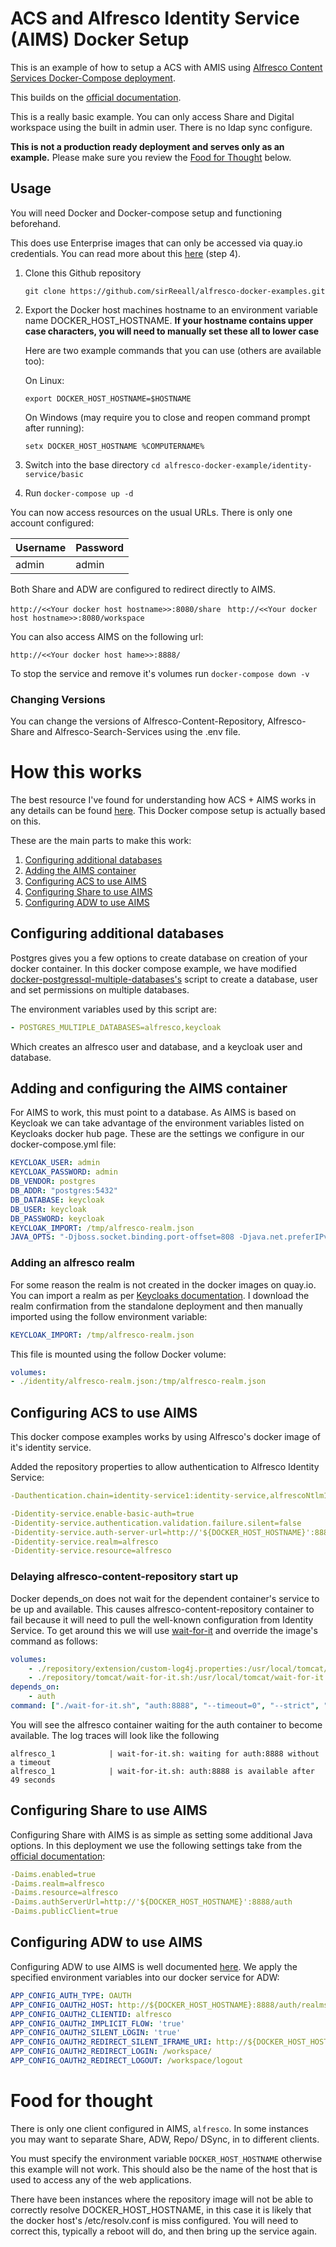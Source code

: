 # ACS and Alfresco Identity Service (AIMS) Docker Setup

This is an example of how to setup a ACS with AMIS using [Alfresco Content Services Docker-Compose deployment](https://docs.alfresco.com/content-services/latest/install/containers/docker-compose/).

This builds on the [official documentation](https://docs.alfresco.com/identity-service/latest/tutorial/sso/saml/).

This is a really basic example. You can only access Share and Digital workspace using the built in admin user. There is no ldap sync configure.

**This is not a production ready deployment and serves only as an example.** Please make sure you review the [Food for Thought](#Food-for-thought) below.

## Usage

You will need Docker and Docker-compose setup and functioning beforehand.

This does use Enterprise images that can only be accessed via quay.io credentials. You can read more about this [here](https://docs.alfresco.com/content-services/latest/install/containers/docker-compose/) (step 4).

1. Clone this Github repository

    `git clone https://github.com/sirReeall/alfresco-docker-examples.git`

1. Export the Docker host machines hostname to an environment variable name DOCKER_HOST_HOSTNAME. **If your hostname contains upper case characters, you will need to manually set these all to lower case**

    Here are two example commands that you can use (others are available too):

    On Linux:

    `export DOCKER_HOST_HOSTNAME=$HOSTNAME`

    On Windows (may require you to close and reopen command prompt after running):

    `setx DOCKER_HOST_HOSTNAME %COMPUTERNAME%`

1. Switch into the base directory `cd alfresco-docker-example/identity-service/basic`
1. Run `docker-compose up -d`

You can now access resources on the usual URLs. There is only one account configured:

Username | Password 
--- | --- 
admin | admin

Both Share and ADW are configured to redirect directly to AIMS.

`http://<<Your docker host hostname>>:8080/share `
`http://<<Your docker host hostname>>:8080/workspace`

You can also access AIMS on the following url:

`http://<<Your docker host hame>>:8888/`

To stop the service and remove it's volumes run `docker-compose down -v`

### Changing Versions

You can change the versions of Alfresco-Content-Repository, Alfresco-Share and Alfresco-Search-Services using the .env file.

# How this works

The best resource I've found for understanding how ACS + AIMS works in any details can be found [here](https://hub.alfresco.com/t5/alfresco-content-services-blog/deploying-alfresco-dbp-with-identity-service-using-docker/ba-p/299338). This Docker compose setup is actually based on this. 

These are the main parts to make this work:

1. [Configuring additional databases](#Configuring-additional-databases)
2. [Adding the AIMS container](#Adding-the-AIMS-container)
3. [Configuring ACS to use AIMS](#Configuring-ACS-to-use-AIMS)
4. [Configuring Share to use AIMS](#Configuring-Share-to-use-AIMS)
5. [Configuring ADW to use AIMS](#Configuring-ADW-to-use-AIMS)

## Configuring additional databases

Postgres gives you a few options to create database on creation of your docker container. In this docker compose example, we have modified [docker-postgressql-multiple-databases's](https://github.com/mrts/docker-postgresql-multiple-databases) script to create a database, user and set permissions on multiple databases.

The environment variables used by this script are:

```yaml
- POSTGRES_MULTIPLE_DATABASES=alfresco,keycloak
```

Which creates an alfresco user and database, and a keycloak user and database.


## Adding and configuring the AIMS container

For AIMS to work, this must point to a database. As AIMS is based on Keycloak we can take advantage of the environment variables listed on Keycloaks docker hub page. These are the settings we configure in our docker-compose.yml file:

```yaml
KEYCLOAK_USER: admin
KEYCLOAK_PASSWORD: admin
DB_VENDOR: postgres
DB_ADDR: "postgres:5432"
DB_DATABASE: keycloak
DB_USER: keycloak
DB_PASSWORD: keycloak
KEYCLOAK_IMPORT: /tmp/alfresco-realm.json
JAVA_OPTS: "-Djboss.socket.binding.port-offset=808 -Djava.net.preferIPv4Stack=true -Djava.net.preferIPv4Addresses=true"
```

### Adding an alfresco realm

For some reason the realm is not created in the docker images on quay.io. You can import a realm as per [Keycloaks documentation](https://hub.docker.com/r/jboss/keycloak/). I download the realm confirmation from the standalone deployment and then manually imported using the follow environment variable:

```yaml
KEYCLOAK_IMPORT: /tmp/alfresco-realm.json
```
This file is mounted using the follow Docker volume:

```yaml
volumes: 
- ./identity/alfresco-realm.json:/tmp/alfresco-realm.json
```

## Configuring ACS to use AIMS

This docker compose examples works by using Alfresco's docker image of it's identity service. 

Added the repository properties to allow authentication to Alfresco Identity Service:

```yaml
-Dauthentication.chain=identity-service1:identity-service,alfrescoNtlm1:alfrescoNtlm

-Didentity-service.enable-basic-auth=true
-Didentity-service.authentication.validation.failure.silent=false
-Didentity-service.auth-server-url=http://'${DOCKER_HOST_HOSTNAME}':8888/auth
-Didentity-service.realm=alfresco
-Didentity-service.resource=alfresco
```

### Delaying alfresco-content-repository start up

Docker depends_on does not wait for the dependent container's service to be up and available. This causes alfresco-content-repository container to fail because it will need to pull the well-known configuration from Identity Service. To get around this we will use [wait-for-it](https://github.com/vishnubob/wait-for-it) and override the image's command as follows:

```yaml
volumes: 
    - ./repository/extension/custom-log4j.properties:/usr/local/tomcat/shared/classes/alfresco/extension/custom-log4j.properties
    - ./repository/tomcat/wait-for-it.sh:/usr/local/tomcat/wait-for-it.sh
depends_on: 
    - auth
command: ["./wait-for-it.sh", "auth:8888", "--timeout=0", "--strict", "--", "catalina.sh", "run", "-security"]
```

You will see the alfresco container waiting for the auth container to become available. The log traces will look like the following

```log
alfresco_1            | wait-for-it.sh: waiting for auth:8888 without a timeout
alfresco_1            | wait-for-it.sh: auth:8888 is available after 49 seconds
```

## Configuring Share to use AIMS

Configuring Share with AIMS is as simple as setting some additional Java options. In this deployment we use the following settings take from the [official documentation](https://docs.alfresco.com/identity-service/latest/tutorial/sso/saml/#step-9-configure-alfresco-share-properties):

```yaml
-Daims.enabled=true
-Daims.realm=alfresco
-Daims.resource=alfresco
-Daims.authServerUrl=http://'${DOCKER_HOST_HOSTNAME}':8888/auth
-Daims.publicClient=true
```

## Configuring ADW to use AIMS

Configuring ADW to use AIMS is well documented [here](https://docs.alfresco.com/identity-service/latest/tutorial/sso/saml/#step-8-configure-alfresco-digital-workspace). We apply the specified environment variables into our docker service for ADW:

```yaml
APP_CONFIG_AUTH_TYPE: OAUTH
APP_CONFIG_OAUTH2_HOST: http://${DOCKER_HOST_HOSTNAME}:8888/auth/realms/alfresco 
APP_CONFIG_OAUTH2_CLIENTID: alfresco
APP_CONFIG_OAUTH2_IMPLICIT_FLOW: 'true'
APP_CONFIG_OAUTH2_SILENT_LOGIN: 'true'
APP_CONFIG_OAUTH2_REDIRECT_SILENT_IFRAME_URI: http://${DOCKER_HOST_HOSTNAME}:8080/workspace/assets/silent-refresh.html
APP_CONFIG_OAUTH2_REDIRECT_LOGIN: /workspace/
APP_CONFIG_OAUTH2_REDIRECT_LOGOUT: /workspace/logout
```

# Food for thought

There is only one client configured in AIMS, `alfresco`. In some instances you may want to separate Share, ADW, Repo/ DSync, in to different clients.

You must specify the environment variable `DOCKER_HOST_HOSTNAME` otherwise this example will not work. This should also be the name of the host that is used to access any of the web applications.

There have been instances where the repository image will not be able to correctly resolve DOCKER_HOST_HOSTNAME, in this case it is likely that the docker host's /etc/resolv.conf is miss configured. You will need to correct this, typically a reboot will do, and then bring up the service again. 
